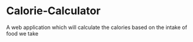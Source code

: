 # Calorie-Calculator
A web application which will calculate the calories based on the intake of food we take
